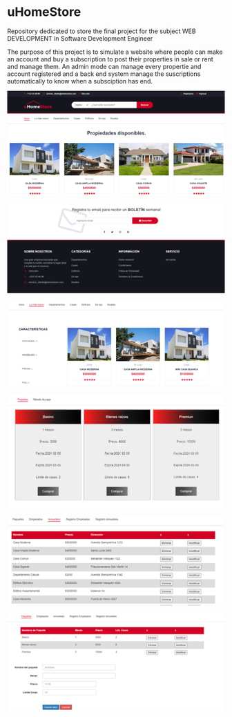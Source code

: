 # uHomeStore
Repository dedicated to store the final project for the subject WEB DEVELOPMENT in Software Development Engineer

The purpose of this project is to simulate a website where people can make an account and buy a subscription to post their properties in sale or rent and manage them. An admin mode can manage every propertie and account registered and a back end system manage the suscriptions automatically to know when a subsciption has end.

<p align="center">
  <img src="https://github.com/IamSharls/uHomeStore/blob/main/capturas/1.png">
</p>

<p align="center">
  <img src="https://github.com/IamSharls/uHomeStore/blob/main/capturas/2.png">
</p>

<p align="center">
  <img src="https://github.com/IamSharls/uHomeStore/blob/main/capturas/3.png">
</p>

<p align="center">
  <img src="https://github.com/IamSharls/uHomeStore/blob/main/capturas/4.png">
</p>

<p align="center">
  <img src="https://github.com/IamSharls/uHomeStore/blob/main/capturas/5.png">
</p>

<p align="center">
  <img src="https://github.com/IamSharls/uHomeStore/blob/main/capturas/6.png">
</p>